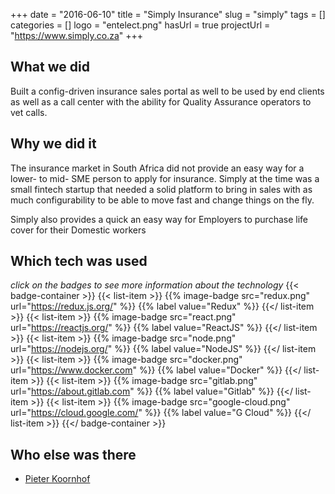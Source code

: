 +++ 
date = "2016-06-10"
title = "Simply Insurance"
slug = "simply" 
tags = []
categories = []
logo = "entelect.png"
hasUrl = true
projectUrl = "https://www.simply.co.za"
+++
## What we did
Built a config-driven insurance sales portal as well to be used by end clients as well as a call center with the ability for Quality Assurance operators to vet calls.

## Why we did it
The insurance market in South Africa did not provide an easy way for a lower- to mid- SME person to apply for insurance. Simply at the time was a small fintech startup that needed a solid platform to bring in sales with as much configurability to be able to move fast and change things on the fly.

Simply also provides a quick an easy way for Employers to purchase life cover for their Domestic workers

## Which tech was used
*click on the badges to see more information about the technology*
{{< badge-container >}}
  {{< list-item >}}
    {{% image-badge src="redux.png" url="https://redux.js.org/" %}}
    {{% label value="Redux" %}}
  {{</ list-item >}}
  {{< list-item >}}
    {{% image-badge src="react.png" url="https://reactjs.org/" %}}
    {{% label value="ReactJS" %}}
  {{</ list-item >}}
  {{< list-item >}}
    {{% image-badge src="node.png" url="https://nodejs.org/" %}}
    {{% label value="NodeJS" %}}
  {{</ list-item >}}
  {{< list-item >}}
    {{% image-badge src="docker.png" url="https://www.docker.com" %}}
    {{% label value="Docker" %}}
  {{</ list-item >}}
  {{< list-item >}}
    {{% image-badge src="gitlab.png" url="https://about.gitlab.com" %}}
    {{% label value="Gitlab" %}}
  {{</ list-item >}}
  {{< list-item >}}
    {{% image-badge src="google-cloud.png" url="https://cloud.google.com/" %}}
    {{% label value="G Cloud" %}}
  {{</ list-item >}}
{{</ badge-container >}}

## Who else was there
* [Pieter Koornhof](https://www.linkedin.com/in/pieterkoornhof/)